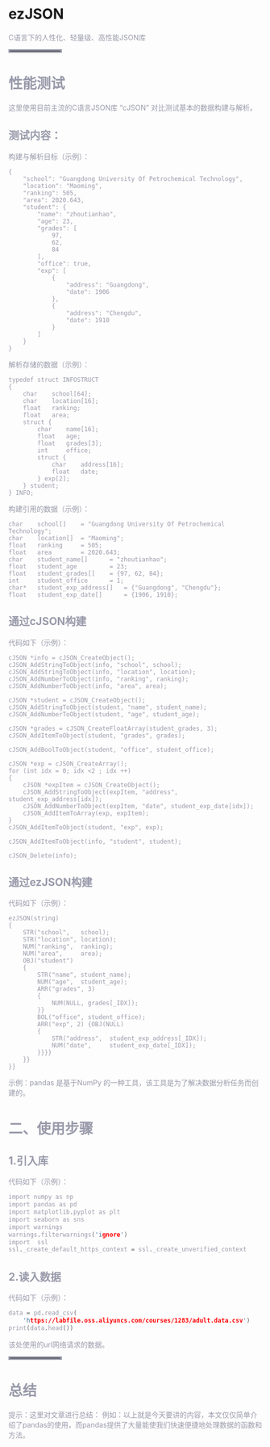 
# ezJSON
<font color=#999AAA >C语言下的人性化、轻量级、高性能JSON库

<hr style=" border:solid; width:100px; height:1px;" color=#000000 size=1">

# 性能测试
<font color=#999AAA >这里使用目前主流的C语言JSON库 “cJSON” 对比测试基本的数据构建与解析。

## 测试内容：

<font color=#999AAA >构建与解析目标（示例）：
```
{
    "school": "Guangdong University Of Petrochemical Technology",
    "location": "Maoming",
    "ranking": 505,
    "area": 2020.643,
    "student": {
        "name": "zhoutianhao",
        "age": 23,
        "grades": [
            97,
            62,
            84
        ],
        "office": true,
        "exp": [
            {
                "address": "Guangdong",
                "date": 1906
            },
            {
                "address": "Chengdu",
                "date": 1910
            }
        ]
    }
}
```
<font color=#999AAA >解析存储的数据（示例）：
```
typedef struct INFOSTRUCT 
{
    char    school[64];
    char    location[16];
    float   ranking;
    float   area;
    struct {
        char    name[16];
        float   age;
        float   grades[3];
        int     office;
        struct {
            char    address[16];
            float   date;
        } exp[2];
    } student;
} INFO;
```
<font color=#999AAA >构建引用的数据（示例）：
```
char    school[]    = "Guangdong University Of Petrochemical Technology";
char    location[]  = "Maoming";
float   ranking     = 505;
float   area        = 2020.643;
char    student_name[]      = "zhoutianhao";
float   student_age         = 23;
float   student_grades[]    = {97, 62, 84};
int     student_office      = 1;
char*   student_exp_address[]   = {"Guangdong", "Chengdu"};
float   student_exp_date[]      = {1906, 1910};
```

## 通过cJSON构建
代码如下（示例）：
```
cJSON *info = cJSON_CreateObject();
cJSON_AddStringToObject(info, "school", school);
cJSON_AddStringToObject(info, "location", location);
cJSON_AddNumberToObject(info, "ranking", ranking);
cJSON_AddNumberToObject(info, "area", area);

cJSON *student = cJSON_CreateObject();
cJSON_AddStringToObject(student, "name", student_name);
cJSON_AddNumberToObject(student, "age", student_age);

cJSON *grades = cJSON_CreateFloatArray(student_grades, 3);
cJSON_AddItemToObject(student, "grades", grades);

cJSON_AddBoolToObject(student, "office", student_office);

cJSON *exp = cJSON_CreateArray();
for (int idx = 0; idx <2 ; idx ++) 
{
    cJSON *expItem = cJSON_CreateObject();
    cJSON_AddStringToObject(expItem, "address", student_exp_address[idx]);
    cJSON_AddNumberToObject(expItem, "date", student_exp_date[idx]);
    cJSON_AddItemToArray(exp, expItem);
}
cJSON_AddItemToObject(student, "exp", exp);

cJSON_AddItemToObject(info, "student", student);

cJSON_Delete(info);
```

## 通过ezJSON构建
代码如下（示例）：
```
ezJSON(string)
{
    STR("school",   school);
    STR("location", location);
    NUM("ranking",  ranking);
    NUM("area",     area);
    OBJ("student")
    {
        STR("name", student_name);
        NUM("age",  student_age);
        ARR("grades", 3)
        {
            NUM(NULL, grades[_IDX]);
        }}
        BOL("office", student_office);
        ARR("exp", 2) {OBJ(NULL)
        {
            STR("address",  student_exp_address[_IDX]);
            NUM("date",     student_exp_date[_IDX]);
        }}}}
    }}
}}
```




<font color=#999AAA >示例：pandas 是基于NumPy 的一种工具，该工具是为了解决数据分析任务而创建的。



# 二、使用步骤
## 1.引入库


<font color=#999AAA >代码如下（示例）：



```c
import numpy as np
import pandas as pd
import matplotlib.pyplot as plt
import seaborn as sns
import warnings
warnings.filterwarnings('ignore')
import  ssl
ssl._create_default_https_context = ssl._create_unverified_context
```

## 2.读入数据

<font color=#999AAA >代码如下（示例）：



```c
data = pd.read_csv(
    'https://labfile.oss.aliyuncs.com/courses/1283/adult.data.csv')
print(data.head())
```



<font color=#999AAA >该处使用的url网络请求的数据。

<hr style=" border:solid; width:100px; height:1px;" color=#000000 size=1">

# 总结
<font color=#999AAA >提示：这里对文章进行总结：
例如：以上就是今天要讲的内容，本文仅仅简单介绍了pandas的使用，而pandas提供了大量能使我们快速便捷地处理数据的函数和方法。
